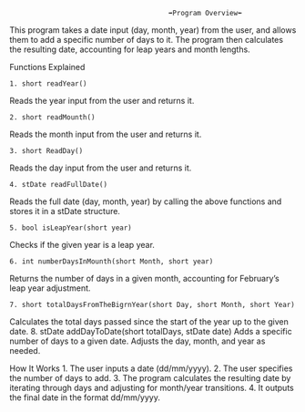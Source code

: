                                            ➡Program Overview⬅


This program takes a date input (day, month, year) from the user,
and  allows them to add a specific number of days to it. 
The program then calculates the resulting date, accounting for leap years and month lengths.



Functions Explained

    1. short readYear()
Reads the year input from the user and returns it.

    2. short readMounth()
Reads the month input from the user and returns it.

    3. short ReadDay()
Reads the day input from the user and returns it.

    4. stDate readFullDate()
Reads the full date (day, month, year) by calling the above functions and stores it in a stDate structure.

    5. bool isLeapYear(short year)
Checks if the given year is a leap year.

    6. int numberDaysInMounth(short Month, short year)
Returns the number of days in a given month, accounting for February’s leap year adjustment.

    7. short totalDaysFromTheBigrnYear(short Day, short Month, short Year)
Calculates the total days passed since the start of the year up to the given date.
    8. stDate addDayToDate(short totalDays, stDate date)
Adds a specific number of days to a given date. Adjusts the day, month, and year as needed.

How It Works
    1. The user inputs a date (dd/mm/yyyy).
    2. The user specifies the number of days to add.
    3. The program calculates the resulting date by iterating through days and adjusting for month/year transitions.
    4. It outputs the final date in the format dd/mm/yyyy.